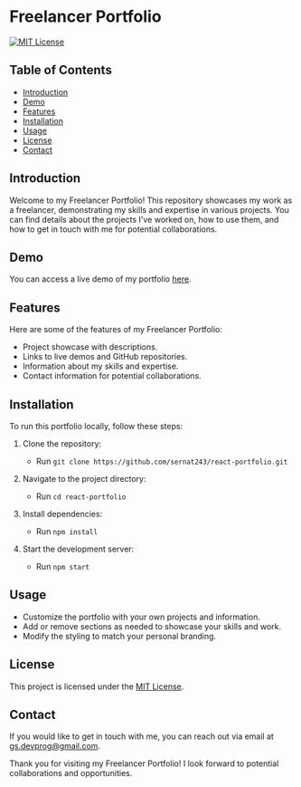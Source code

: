 # Freelancer Portfolio

[![MIT License](https://img.shields.io/badge/License-MIT-blue.svg)](https://opensource.org/licenses/MIT)

## Table of Contents

- [Introduction](#introduction)
- [Demo](#demo)
- [Features](#features)
- [Installation](#installation)
- [Usage](#usage)
- [License](#license)
- [Contact](#contact)

## Introduction

Welcome to my Freelancer Portfolio! This repository showcases my work as a freelancer, demonstrating my skills and expertise in various projects. You can find details about the projects I've worked on, how to use them, and how to get in touch with me for potential collaborations.

## Demo

You can access a live demo of my portfolio [here](https://bespoke-kangaroo-d84bc1.netlify.app/).

## Features

Here are some of the features of my Freelancer Portfolio:

- Project showcase with descriptions.
- Links to live demos and GitHub repositories.
- Information about my skills and expertise.
- Contact information for potential collaborations.

## Installation

To run this portfolio locally, follow these steps:

1. Clone the repository:

   - Run `git clone https://github.com/sernat243/react-portfolio.git`

2. Navigate to the project directory:

   - Run `cd react-portfolio`

3. Install dependencies:

   - Run `npm install`

4. Start the development server:

   - Run `npm start`

## Usage

- Customize the portfolio with your own projects and information.
- Add or remove sections as needed to showcase your skills and work.
- Modify the styling to match your personal branding.

## License

This project is licensed under the [MIT License](https://opensource.org/licenses/MIT).

## Contact

If you would like to get in touch with me, you can reach out via email at gs.devprog@gmail.com.

Thank you for visiting my Freelancer Portfolio! I look forward to potential collaborations and opportunities.
